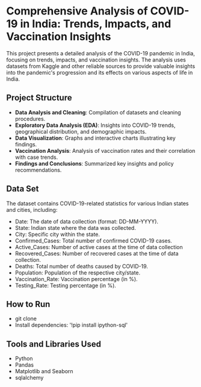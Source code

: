 # Comprehensive Analysis of COVID-19 in India: Trends, Impacts, and Vaccination Insights

This project presents a detailed analysis of the COVID-19 pandemic in India, focusing on trends, impacts, and vaccination insights. The analysis uses datasets from Kaggle and other reliable sources to provide valuable insights into the pandemic's progression and its effects on various aspects of life in India.

## Project Structure

- **Data Analysis and Cleaning**: Compilation of datasets and cleaning procedures.
- **Exploratory Data Analysis (EDA)**: Insights into COVID-19 trends, geographical distribution, and demographic impacts.
- **Data Visualization**: Graphs and interactive charts illustrating key findings.
- **Vaccination Analysis**: Analysis of vaccination rates and their correlation with case trends.
- **Findings and Conclusions**: Summarized key insights and policy recommendations.

## Data Set

The dataset contains COVID-19-related statistics for various Indian states and cities, including:
* Date: The date of data collection (format: DD-MM-YYYY).
* State: Indian state where the data was collected.
* City: Specific city within the state.
* Confirmed_Cases: Total number of confirmed COVID-19 cases.
* Active_Cases: Number of active cases at the time of data collection
* Recovered_Cases: Number of recovered cases at the time of data collection.
* Deaths: Total number of deaths caused by COVID-19.
* Population: Population of the respective city/state.
* Vaccination_Rate: Vaccination percentage (in %).
* Testing_Rate: Testing percentage (in %).

## How to Run
- git clone 
- Install dependencies: '!pip install ipython-sql'


## Tools and Libraries Used

- Python
- Pandas
- Matplotlib and Seaborn
- sqlalchemy


